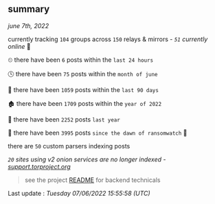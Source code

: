 
## summary
_june 7th, 2022_

currently tracking `104` groups across `150` relays & mirrors - _`51` currently online_ 📡

⏲ there have been `6` posts within the `last 24 hours`

🕓 there have been `75` posts within the `month of june`

📅 there have been `1059` posts within the `last 90 days`

🏚 there have been `1709` posts within the `year of 2022`

🚀 there have been `2252` posts `last year`

🦕 there have been `3995` posts `since the dawn of ransomwatch` 🐣

there are `50` custom parsers indexing posts

_`20` sites using v2 onion services are no longer indexed - [support.torproject.org](https://support.torproject.org/onionservices/v2-deprecation/)_

> see the project [README](https://github.com/jmousqueton/ransomwatch#readme) for backend technicals



Last update : _Tuesday 07/06/2022 15:55:58 (UTC)_

